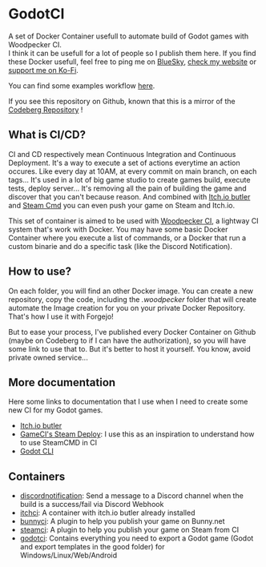 # GodotCI

A set of Docker Container usefull to automate build of Godot games with Woodpecker CI.  
I think it can be usefull for a lot of people so I publish them here. If you find these Docker usefull, feel free to ping me on [BlueSky](https://bsky.app/profile/bigaston.me), [check my website](https://bigaston.me) or [support me on Ko-Fi](https://ko-fi.com/bigaston).  

You can find some examples workflow [here](./examples/).

If you see this repository on Github, known that this is a mirror of the [Codeberg Repository](https://codeberg.org/Bigaston/GodotCI) !

## What is CI/CD?
CI and CD respectively mean Continuous Integration and Continuous Deployment. It's a way to execute a set of actions everytime an action occures. Like every day at 10AM, at every commit on main branch, on each tags... It's used in a lot of big game studio to create games build, execute tests, deploy server... It's removing all the pain of building the game and discover that you can't because reason. And combined with [Itch.io butler](https://itch.io/docs/butler/) and [Steam Cmd](https://developer.valvesoftware.com/wiki/SteamCMD) you can even push your game on Steam and Itch.io.

This set of container is aimed to be used with [Woodpecker CI](https://woodpecker-ci.org/), a lightway CI system that's work with Docker. You may have some basic Docker Container where you execute a list of commands, or a Docker that run a custom binarie and do a specific task (like the Discord Notification).

## How to use?
On each folder, you will find an other Docker image. You can create a new repository, copy the code, including the *.woodpecker* folder that will create automate the Image creation for you on your private Docker Repository. That's how I use it with Forgejo!

But to ease your process, I've published every Docker Container on Github (maybe on Codeberg to if I can have the authorization), so you will have some link to use that to. But it's better to host it yourself. You know, avoid private owned service...

## More documentation
Here some links to documentation that I use when I need to create some new CI for my Godot games.
- [Itch.io butler](https://itch.io/docs/butler/)
- [GameCI's Steam Deploy](https://github.com/game-ci/steam-deploy): I use this as an inspiration to understand how to use SteamCMD in CI
- [Godot CLI](https://docs.godotengine.org/en/stable/tutorials/editor/command_line_tutorial.html)

## Containers
- [discordnotification](./discordnotification/): Send a message to a Discord channel when the build is a success/fail via Discord Webhook
- [itchci](./itchci/): A container with itch.io butler already installed
- [bunnyci](./bunnyci/): A plugin to help you publish your game on Bunny.net
- [steamci](./steamci/): A plugin to help you publish your game on Steam from CI
- [godotci](./godotci/): Contains everything you need to export a Godot game (Godot and export templates in the good folder) for Windows/Linux/Web/Android